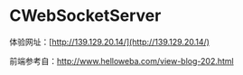# CWebSocketServer
体验网址：[http://139.129.20.14/](http://139.129.20.14/)

前端参考自：http://www.helloweba.com/view-blog-202.html
